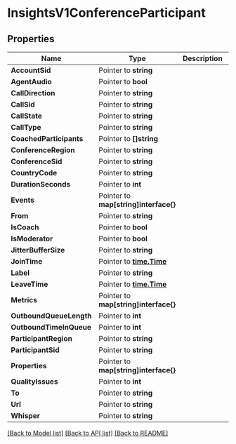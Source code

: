 # InsightsV1ConferenceParticipant

## Properties

Name | Type | Description | Notes
------------ | ------------- | ------------- | -------------
**AccountSid** | Pointer to **string** |  |
**AgentAudio** | Pointer to **bool** |  |
**CallDirection** | Pointer to **string** |  |
**CallSid** | Pointer to **string** |  |
**CallState** | Pointer to **string** |  |
**CallType** | Pointer to **string** |  |
**CoachedParticipants** | Pointer to **[]string** |  |
**ConferenceRegion** | Pointer to **string** |  |
**ConferenceSid** | Pointer to **string** |  |
**CountryCode** | Pointer to **string** |  |
**DurationSeconds** | Pointer to **int** |  |
**Events** | Pointer to **map[string]interface{}** |  |
**From** | Pointer to **string** |  |
**IsCoach** | Pointer to **bool** |  |
**IsModerator** | Pointer to **bool** |  |
**JitterBufferSize** | Pointer to **string** |  |
**JoinTime** | Pointer to [**time.Time**](time.Time.md) |  |
**Label** | Pointer to **string** |  |
**LeaveTime** | Pointer to [**time.Time**](time.Time.md) |  |
**Metrics** | Pointer to **map[string]interface{}** |  |
**OutboundQueueLength** | Pointer to **int** |  |
**OutboundTimeInQueue** | Pointer to **int** |  |
**ParticipantRegion** | Pointer to **string** |  |
**ParticipantSid** | Pointer to **string** |  |
**Properties** | Pointer to **map[string]interface{}** |  |
**QualityIssues** | Pointer to **int** |  |
**To** | Pointer to **string** |  |
**Url** | Pointer to **string** |  |
**Whisper** | Pointer to **string** |  |

[[Back to Model list]](../README.md#documentation-for-models) [[Back to API list]](../README.md#documentation-for-api-endpoints) [[Back to README]](../README.md)


